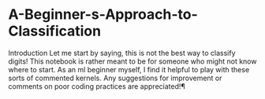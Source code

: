 # A-Beginner-s-Approach-to-Classification
Introduction Let me start by saying, this is not the best way to classify digits! This notebook is rather meant to be for someone who might not know where to start. As an ml beginner myself, I find it helpful to play with these sorts of commented kernels. Any suggestions for improvement or comments on poor coding practices are appreciated!¶
